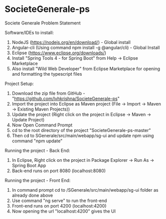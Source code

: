 # SocieteGenerale-ps
Societe Generale Problem Statement

Software/IDEs to install:
1. NodeJS (https://nodejs.org/en/download/) - Global install
2. Angular-cli (Using command npm install -g @angular/cli) - Global Install
3. Eclipse (https://www.eclipse.org/downloads/)
4. Install "Spring Tools 4 - for Spring Boot" from Help -> Eclipse Marketplace
5. Also install "Wild Web Developer" from Eclipse Marketplace for opening and formatting the typescript files

Project Setup:
1. Download the zip file from GitHub - "https://github.com/lvhkrishna/SocieteGenerale-ps"
2. Import the project into Eclipse as Maven project (File -> Import -> Maven -> Existing Maven Projects))
3. Update the project (Right click on the project in Eclipse -> Maven -> Update Project)
4. Now Open Command Prompt
5. cd to the root directory of the project "SocieteGenerale-ps-master"
6. Then cd to SGenerale/src/main/webapp/sg-ui and update npm using command "npm update"

Running the project - Back End:
1. In Eclipse, Right click on the project in Package Explorer -> Run As -> Spring Boot App
2. Back-end runs on port 8080 (localhost:8080)

Running the project - Front End:
1. In command prompt cd to /SGenerale/src/main/webapp/sg-ui folder as already done above
2. Use command "ng serve" to run the front-end
3. Front-end runs on port 4200 (localhost:4200)
4. Now opening the url "localhost:4200" gives the UI
